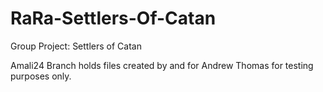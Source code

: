 # RaRa-Settlers-Of-Catan
Group Project: Settlers of Catan

Amali24 Branch holds files created by and for Andrew Thomas for testing purposes only.
